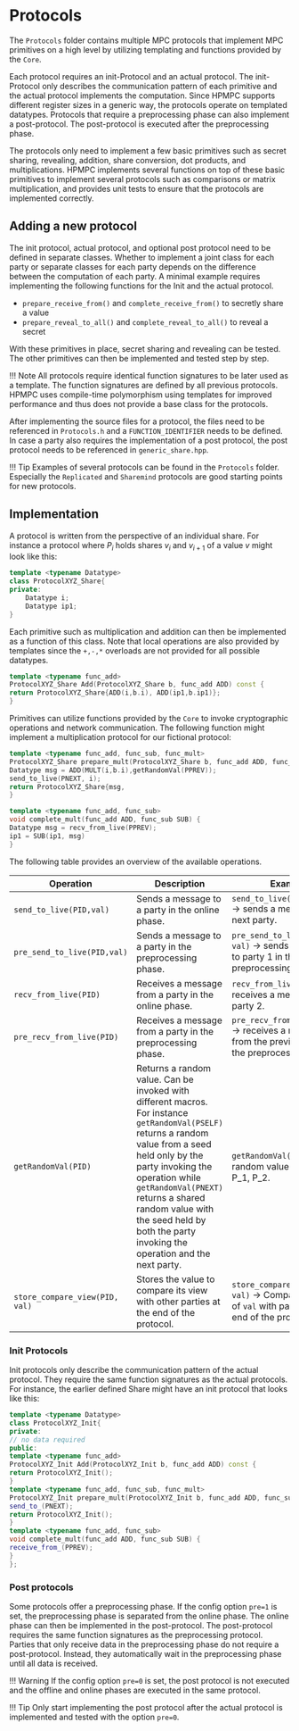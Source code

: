 # Protocols

The `Protocols` folder contains multiple MPC protocols that implement MPC primitives on a high level by utilizing templating and functions provided by the `Core`.

Each protocol requires an init-Protocol and an actual protocol. The init-Protocol only describes the communication pattern of each primitive and the actual protocol implements the computation. Since HPMPC supports different register sizes in a generic way, the protocols operate on templated datatypes. Protocols that require a preprocessing phase can also implement a post-protocol. The post-protocol is executed after the preprocessing phase.

The protocols only need to implement a few basic primitives such as secret sharing, revealing, addition, share conversion, dot products, and multiplications. 
HPMPC implements several functions on top of these basic primitives to implement several protocols such as comparisons or matrix multiplication, and provides unit tests to ensure that the protocols are implemented correctly. 


## Adding a new protocol

The init protocol, actual protocol, and optional post protocol need to be defined in separate classes. 
Whether to implement a joint class for each party or separate classes for each party depends on the difference between the computation of each party.
A minimal example requires implementing the following functions for the Init and the actual protocol.

- `prepare_receive_from()` and `complete_receive_from()` to secretly share a value
- `prepare_reveal_to_all()` and `complete_reveal_to_all()` to reveal a secret

With these primitives in place, secret sharing and revealing can be tested.
The other primitives can then be implemented and tested step by step.

!!! Note
    All protocols require identical function signatures to be later used as a template. The function signatures are defined by all previous protocols. HPMPC uses compile-time polymorphism using templates for improved performance and thus does not provide a base class for the protocols.

After implementing the source files for a protocol, the files need to be referenced in `Protocols.h` and a `FUNCTION_IDENTIFIER` needs to be defined. In case a party also requires the implementation of a post protocol, the post protocol needs to be referenced in `generic_share.hpp`.

!!! Tip
    Examples of several protocols can be found in the `Protocols` folder. Especially the `Replicated` and `Sharemind` protocols are good starting points for new protocols.

## Implementation

A protocol is written from the perspective of an individual share.
For instance a protocol where $P_i$ holds shares $v_i$ and $v_{i+1}$ of a value $v$ might look like this:

```cpp
template <typename Datatype>
class ProtocolXYZ_Share{
private:
    Datatype i;
    Datatype ip1;
}
```

Each primitive such as multiplication and addition can then be implemented as a function of this class. Note that local operations are also provided by templates since the `+,-,*` overloads are not provided for all possible datatypes.
```cpp
template <typename func_add>
ProtocolXYZ_Share Add(ProtocolXYZ_Share b, func_add ADD) const {
return ProtocolXYZ_Share{ADD(i,b.i), ADD(ip1,b.ip1)};
}
```

Primitives can utilize functions provided by the `Core` to invoke cryptographic operations and network communication. The following function might implement a multiplication protocol for our fictional protocol:
```cpp
template <typename func_add, func_sub, func_mult>
ProtocolXYZ_Share prepare_mult(ProtocolXYZ_Share b, func_add ADD, func_sub SUB, func_mult MULT) const {
Datatype msg = ADD(MULT(i,b.i),getRandomVal(PPREV));
send_to_live(PNEXT, i);
return ProtocolXYZ_Share{msg, 
}

template <typename func_add, func_sub>
void complete_mult(func_add ADD, func_sub SUB) {
Datatype msg = recv_from_live(PPREV);
ip1 = SUB(ip1, msg)
}
```

The following table provides an overview of the available operations.

| Operation | Description | Example |
| --- | --- | --- |
| `send_to_live(PID,val)` | Sends a message to a party in the online phase. | `send_to_live(PNEXT, val)` -> sends a message to the next party. |
| `pre_send_to_live(PID,val)` | Sends a message to a party in the preprocessing phase. | `pre_send_to_live(P_1, val)` -> sends a message to party 1 in the preprocessing phase. |
| `recv_from_live(PID)` | Receives a message from a party in the online phase. | `recv_from_live(P_2)` -> receives a message from party 2. |
| `pre_recv_from_live(PID)` | Receives a message from a party in the preprocessing phase. | `pre_recv_from_live(PPREV)` -> receives a message from the previous party in the preprocessing phase. |
| `getRandomVal(PID)` | Returns a random value. Can be invoked with different macros. For instance `getRandomVal(PSELF)` returns a random value from a seed held only by the party invoking the operation while `getRandomVal(PNEXT)` returns a shared random value with the seed held by both the party invoking the operation and the next party. | `getRandomVal(P_012)` -> random value held by P_0, P_1, P_2. |
| `store_compare_view(PID, val)` | Stores the value to compare its view with other parties at the end of the protocol. | `store_compare_view(P_1, val)` -> Compare the view of `val` with party 1 at the end of the protocol. |


### Init Protocols

Init protocols only describe the communication pattern of the actual protocol. They require the same function signatures as the actual protocols. For instance, the earlier defined Share might have an init protocol that looks like this:
```cpp
template <typename Datatype>
class ProtocolXYZ_Init{
private:
// no data required
public:
template <typename func_add>
ProtocolXYZ_Init Add(ProtocolXYZ_Init b, func_add ADD) const {
return ProtocolXYZ_Init();
}
template <typename func_add, func_sub, func_mult>
ProtocolXYZ_Init prepare_mult(ProtocolXYZ_Init b, func_add ADD, func_sub SUB, func_mult MULT) const {
send_to_(PNEXT);
return ProtocolXYZ_Init();
}
template <typename func_add, func_sub>
void complete_mult(func_add ADD, func_sub SUB) {
receive_from_(PPREV);
}
};
```

### Post protocols

Some protocols offer a preprocessing phase. If the config option `pre=1` is set, the preprocessing phase is separated from the online phase. The online phase can then be implemented in the post-protocol. The post-protocol requires the same function signatures as the preprocessing protocol.
Parties that only receive data in the preprocessing phase do not require a post-protocol. Instead, they automatically wait in the preprocessing phase until all data is received.

!!! Warning
    If the config option `pre=0` is set, the post protocol is not executed and the offline and online phases are executed in the same protocol.

!!! Tip
    Only start implementing the post protocol after the actual protocol is implemented and tested with the option `pre=0`.


